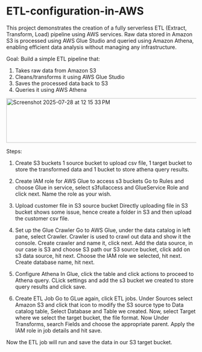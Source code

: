 # ETL-configuration-in-AWS
This project demonstrates the creation of a fully serverless ETL (Extract, Transform, Load) pipeline using AWS services. Raw data stored in Amazon S3 is processed using AWS Glue Studio and queried using Amazon Athena, enabling efficient data analysis without managing any infrastructure.

Goal:
Build a simple ETL pipeline that:
1. Takes raw data from Amazon S3
2. Cleans/transforms it using AWS Glue Studio
3. Saves the processed data back to S3
4. Queries it using AWS Athena

<img width="910" height="118" alt="Screenshot 2025-07-28 at 12 15 33 PM" src="https://github.com/user-attachments/assets/1f6393ea-9ea5-4cd4-b17d-54321b7493da" />

Steps:
1. Create S3 buckets
1 source bucket to upload csv file, 1 target bucket to store the transformed data and 1 bucket to store athena query results.

2. Create IAM role for AWS Glue to access s3 buckets
Go to Rules and choose Glue in service, select s3fullaccess and GlueService Role and click next. Name the role as your wish.

3. Upload customer file in S3 source bucket
Directly uploading file in S3 bucket shows some issue, hence create a folder in S3 and then upload the customer csv file.

4. Set up the Glue Crawler
Go to AWS Glue, under the data catalog in left pane, select Crawler. Crawler is used to crawl out data and show it the console. Create crawler and name it, click next. Add the data source, in our case is S3 and choose S3 path our S3 source bucket, click add on s3 data source, hit next. Choose the IAM role we selected, hit next. Create database name, hit next.

5. Configure Athena
In Glue, click the table and click actions to proceed to Athena query. CLick settings and add the s3 bucket we created to store query results and click save.

6. Create ETL Job
Go to GLue again, click ETL jobs. Under Sources select Amazon S3 and click that icon to modify the S3 source type to Data catalog table, Select Database and Table we created. Now, select Target where we select the target bucket, the file format. Now Under Transforms, search Fields and choose the appropriate parent. Apply the IAM role in job details and hit save.

Now the ETL job will run and save the data in our S3 target bucket.
